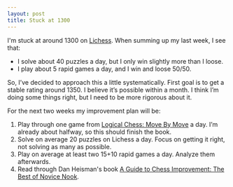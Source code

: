 ```yaml
---
layout: post
title: Stuck at 1300
---
```


I'm stuck at around 1300 on [Lichess](https://lichess.org/). When summing up my last week, I see that:

- I solve about 40 puzzles a day, but I only win slightly more than I loose.
- I play about 5 rapid games a day, and I win and loose 50/50.

So, I’ve decided to approach this a little systematically. First goal is to get a stable rating around 1350. I believe it’s possible within a month. I think I’m doing some things right, but I need to be more rigorous about it. 

For the next two weeks my improvement plan will be:

1. Play through one game from [Logical Chess: Move By Move](https://www.amazon.com/dp/B08NQ1X176) a day. I’m already about halfway, so this should finish the book.
2. Solve on average 20 puzzles on Lichess a day. Focus on getting it right, not solving as many as possible. 
3. Play on average at least two 15+10 rapid games a day. Analyze them afterwards. 
4. Read through Dan Heisman's book [A Guide to Chess Improvement: The Best of Novice Nook](https://www.amazon.com/dp/B004Z99LUM/).